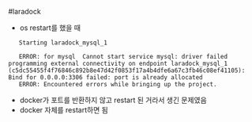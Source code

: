 #laradock

- os restart를 했을 때
```▶  docker-compose up -d mysql                            
   Starting laradock_mysql_1
   
   ERROR: for mysql  Cannot start service mysql: driver failed programming external connectivity on endpoint laradock_mysql_1 (c5dc55455f4f76846c892b8e47d42f0853f17a4b4dfe6a67c3fb46c08ef41105): Bind for 0.0.0.0:3306 failed: port is already allocated
   ERROR: Encountered errors while bringing up the project.
```
- docker가 포트를 반환하지 않고 restart 된 거라서 생긴 문제였음
- docker 자체를 restart하면 됨